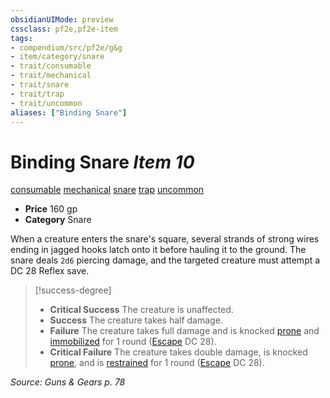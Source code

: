 ```yaml
---
obsidianUIMode: preview
cssclass: pf2e,pf2e-item
tags:
- compendium/src/pf2e/g&g
- item/category/snare
- trait/consumable
- trait/mechanical
- trait/snare
- trait/trap
- trait/uncommon
aliases: ["Binding Snare"]
---
```

# Binding Snare *Item 10*  
[consumable](../../../Rules/traits/consumable.md)  [mechanical](../../../Rules/traits/mechanical.md)  [snare](../../../Rules/traits/snare.md)  [trap](../../../Rules/traits/trap.md)  [uncommon](../../../Rules/traits/uncommon.md)  

- **Price** 160 gp
- **Category** Snare

When a creature enters the snare's square, several strands of strong wires ending in jagged hooks latch onto it before hauling it to the ground. The snare deals `2d6` piercing damage, and the targeted creature must attempt a DC 28 Reflex save.

> [!success-degree] 
> - **Critical Success** The creature is unaffected.
> - **Success** The creature takes half damage.
> - **Failure** The creature takes full damage and is knocked [prone](../../../Rules/conditions.md#Prone) and [immobilized](../../../Rules/conditions.md#Immobilized) for 1 round ([Escape](../../../Rules/actions/escape.md) DC 28).
> - **Critical Failure** The creature takes double damage, is knocked [prone](../../../Rules/conditions.md#Prone), and is [restrained](../../../Rules/conditions.md#Restrained) for 1 round ([Escape](../../../Rules/actions/escape.md) DC 28).

*Source: Guns & Gears p. 78*
